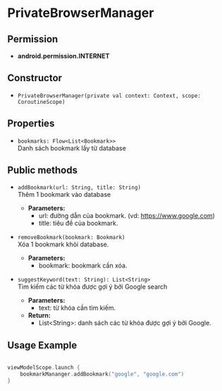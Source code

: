 # PrivateBrowserManager

## Permission

- **android.permission.INTERNET**

## Constructor

- ```PrivateBrowserManager(private val context: Context, scope: CoroutineScope)```

## Properties

- ```bookmarks: Flow<List<Bookmark>>```\
  Danh sách bookmark lấy từ database

## Public methods

- ```addBookmark(url: String, title: String)```\
  Thêm 1 bookmark vào database
    - **Parameters:**
        - url: đường dẫn của bookmark. (vd: https://www.google.com)
        - title: tiêu đề của bookmark.

- ```removeBookmark(bookmark: Bookmark)```\
  Xóa 1 bookmark khỏi database.
    - **Parameters:**
        - bookmark: bookmark cần xóa.

- ```suggestKeyword(text: String): List<String>```\
  Tìm kiếm các từ khóa được gợi ý bởi Google search
    - **Parameters:**
        - text: từ khóa cần tìm kiếm.
    - **Return:**
        - List\<String\>: danh sách các từ khóa được gợi ý bởi Google.

## Usage Example

```kotlin

viewModelScope.launch {
    bookmarkMananger.addBookmark("google", "google.com")
}

```


